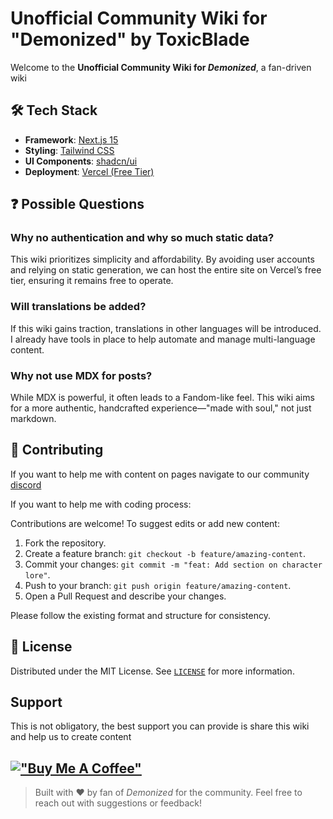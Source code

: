 # Unofficial Community Wiki for "Demonized" by ToxicBlade

Welcome to the **Unofficial Community Wiki for _Demonized_**, a fan-driven wiki

## 🛠️ Tech Stack

- **Framework**: [Next.js 15](https://nextjs.org/)
- **Styling**: [Tailwind CSS](https://tailwindcss.com/)
- **UI Components**: [shadcn/ui](https://github.com/shadcn/ui)
- **Deployment**: [Vercel (Free Tier)](https://vercel.com/)

## ❓ Possible  Questions

### Why no authentication and why so much static data?
This wiki prioritizes simplicity and affordability. By avoiding user accounts and relying on static generation, we can host the entire site on Vercel’s free tier, ensuring it remains free to operate.

### Will translations be added?
If this wiki gains traction, translations in other languages will be introduced. I already have tools in place to help automate and manage multi-language content.

### Why not use MDX for posts?
While MDX is powerful, it often leads to a Fandom-like feel. This wiki aims for a more authentic, handcrafted experience—"made with soul," not just markdown.

## 🤝 Contributing

If you want to help me with content on pages navigate to our community [discord](https://discord.gg/demonizedidle)

If you want to help me with coding process:

Contributions are welcome! To suggest edits or add new content:

1. Fork the repository.
2. Create a feature branch: `git checkout -b feature/amazing-content`.
3. Commit your changes: `git commit -m "feat: Add section on character lore"`.
4. Push to your branch: `git push origin feature/amazing-content`.
5. Open a Pull Request and describe your changes.

Please follow the existing format and structure for consistency.

## 📜 License

Distributed under the MIT License. See [`LICENSE`](./LICENSE) for more information.


## Support

This is not obligatory, the best support you can provide is share this wiki and help us to create content

[!["Buy Me A Coffee"](https://www.buymeacoffee.com/assets/img/custom_images/orange_img.png)](https://buymeacoffee.com/toxicblade?new=1)
---

> Built with ❤️ by fan of _Demonized_ for the community. Feel free to reach out with suggestions or feedback!


